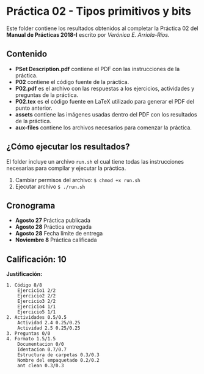 # Práctica 02 - Tipos primitivos y bits

Este folder contiene los resultados obtenidos al completar la Práctica 02
del **Manual de Prácticas 2018-I** escrito por *Verónica E. Arriola-Ríos.*

## Contenido

* **PSet Description.pdf** contiene el PDF con las instrucciones de la práctica.
* **P02** contiene el código fuente de la práctica.
* **P02.pdf** es el archivo con las respuestas a los ejercicios, actividades
y preguntas de la práctica.
* **P02.tex** es el código fuente en LaTeX utilizado para generar el PDF del
punto anterior.
* **assets** contiene las imágenes usadas dentro del PDF con los resultados
de la práctica.
* **aux-files** contiene los archivos necesarios para comenzar la práctica.

## ¿Cómo ejecutar los resultados?

El folder incluye un archivo `run.sh` el cual tiene todas las instrucciones
necesarias para compilar y ejecutar la práctica.

1. Cambiar permisos del archivo: `$ chmod +x run.sh`
2. Ejecutar archivo `$ ./run.sh`

## Cronograma

* **Agosto 27** Práctica publicada
* **Agosto 28** Práctica entregada
* **Agosto 28** Fecha límite de entrega
* **Noviembre 8** Práctica calificada

## Calificación: 10

**Justificación:**

```
1. Código 8/8
    Ejercicio1 2/2
    Ejercicio2 2/2
    Ejercicio3 2/2
    Ejercicio4 1/1
    Ejercicio5 1/1
2. Actividades 0.5/0.5
    Actividad 2.4 0.25/0.25
    Actividad 2.5 0.25/0.25
3. Preguntas 0/0
4. Formato 1.5/1.5
    Documentacion 0/0
    Identacion 0.7/0.7
    Estructura de carpetas 0.3/0.3
    Nombre del empaquetado 0.2/0.2
    ant clean 0.3/0.3
```
